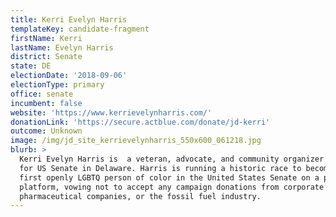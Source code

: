 ```yaml
---
title: Kerri Evelyn Harris
templateKey: candidate-fragment
firstName: Kerri
lastName: Evelyn Harris
district: Senate
state: DE
electionDate: '2018-09-06'
electionType: primary
office: senate
incumbent: false
website: 'https://www.kerrievelynharris.com/'
donationLink: 'https://secure.actblue.com/donate/jd-kerri'
outcome: Unknown
image: /img/jd_site_kerrievelynharris_550x600_061218.jpg
blurb: >
  Kerri Evelyn Harris is  a veteran, advocate, and community organizer running
  for US Senate in Delaware. Harris is running a historic race to become the
  first openly LGBTQ person of color in the United States Senate on a populist
  platform, vowing not to accept any campaign donations from corporate PACs,
  pharmaceutical companies, or the fossil fuel industry.
---
```


